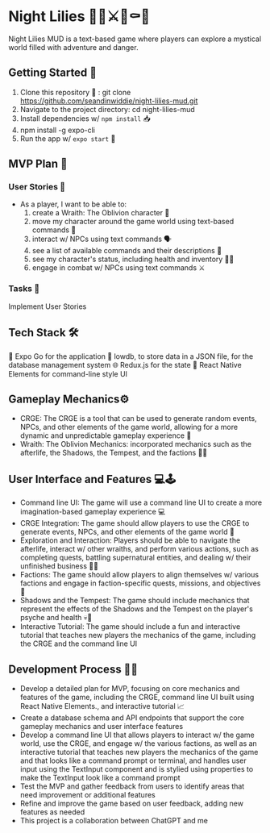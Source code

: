# Night Lilies 👻🌺⚔🏰⚰️🌙
Night Lilies MUD is a text-based game where players can explore a mystical world filled with adventure and danger.

## Getting Started 🚀

1. Clone this repository 🐑 : git clone https://github.com/seandinwiddie/night-lilies-mud.git
2. Navigate to the project directory: cd night-lilies-mud
3. Install dependencies w/ `npm install` 📥
4. npm install -g expo-cli
5. Run the app w/ `expo start` 🏃

## MVP Plan 🎯

### User Stories 📖

* As a player, I want to be able to:
  1. create a Wraith: The Oblivion character 👤
  2. move my character around the game world using text-based commands 🚶
  3. interact w/ NPCs using text commands 🗣️
  4. see a list of available commands and their descriptions 📜
  5. see my character's status, including health and inventory 💪🎒
  6. engage in combat w/ NPCs using text commands ⚔️

### Tasks 📝

Implement User Stories

## Tech Stack 🛠️

📱 Expo Go for the application
🐘 lowdb, to store data in a JSON file, for the database management system
🌐 Redux.js for the state
🎨 React Native Elements for command-line style UI

## Gameplay Mechanics⚙️

- CRGE: The CRGE is a tool that can be used to generate random events, NPCs, and other elements of the game world, allowing for a more dynamic and unpredictable gameplay experience 🎲 
- Wraith: The Oblivion Mechanics:  incorporated mechanics such as the afterlife, the Shadows, the Tempest, and the factions 🧟‍♀️ 

## User Interface and Features 💻🕹️

- Command line UI: The game will use a command line UI to create a more imagination-based  gameplay experience 💻
- CRGE Integration: The game should allow players to use the CRGE to generate events, NPCs, and other elements of the game world 🎲
- Exploration and Interaction: Players should be able to navigate the afterlife, interact w/ other wraiths, and perform various actions, such as completing quests, battling supernatural entities, and dealing w/ their unfinished business 🕵️‍♀️
- Factions: The game should allow players to align themselves w/ various factions and engage in faction-specific quests, missions, and objectives 🔮
- Shadows and the Tempest: The game should include mechanics that represent the effects of the Shadows and the Tempest on the player's psyche and health 💀💨
- Interactive Tutorial: The game should include a fun and interactive tutorial that teaches new players the mechanics of the game, including the CRGE and the command line UI

## Development Process 🧑‍💻

- Develop a detailed plan for MVP, focusing on core mechanics and features of the game, including the CRGE, command line UI built using React Native Elements., and interactive tutorial 📈
- Create a database schema and API endpoints that support the core gameplay mechanics and user interface features 
- Develop a command line UI that allows players to interact w/ the game world, use the CRGE, and engage w/ the various factions, as well as an interactive tutorial that teaches new players the mechanics of the game and  that looks like a command prompt or terminal, and handles user input using the TextInput component and is stylied using properties to make the TextInput look like a command prompt
- Test the MVP and gather feedback from users to identify areas that need improvement or additional features
- Refine and improve the game based on user feedback, adding new features as needed
- This project is a collaboration between ChatGPT and me